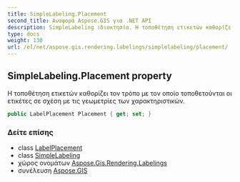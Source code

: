 ```yaml
---
title: SimpleLabeling.Placement
second_title: Αναφορά Aspose.GIS για .NET API
description: SimpleLabeling ιδιοκτησία. Η τοποθέτηση ετικετών καθορίζει τον τρόπο με τον οποίο τοποθετούνται οι ετικέτες σε σχέση με τις γεωμετρίες των χαρακτηριστικών.
type: docs
weight: 130
url: /el/net/aspose.gis.rendering.labelings/simplelabeling/placement/
---
```

## SimpleLabeling.Placement property

Η τοποθέτηση ετικετών καθορίζει τον τρόπο με τον οποίο τοποθετούνται οι ετικέτες σε σχέση με τις γεωμετρίες των χαρακτηριστικών.

```csharp
public LabelPlacement Placement { get; set; }
```

### Δείτε επίσης

* class [LabelPlacement](../../labelplacement/)
* class [SimpleLabeling](../)
* χώρος ονομάτων [Aspose.Gis.Rendering.Labelings](../../simplelabeling/)
* συνέλευση [Aspose.GIS](../../../)


